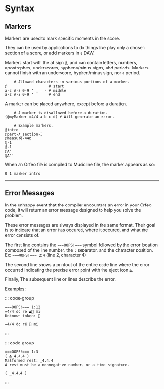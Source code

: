 # Syntax

## Markers

Markers are used to mark specific moments in the score.

They can be used by applications to do things like play only a chosen
section of a score, or add markers in a DAW.

Markers start with the at sign ```@```, and can contain letters,
numbers, apostrophes, underscores, hyphens/minus signs, ahd periods.
Markers cannot finish with an underscore, hyphen/minus sign, nor a period.

```orfeo
    # Allowed characters in various portions of a marker.
@                   # start
a-z A-Z 0-9 ' _ . - # middle
a-z A-Z 0-9 '       # end
```

A marker can be placed anywhere, except before a duration.

```orfeo
    # A marker is disallowed before a duration.
(@myMarker =4/4 a b c d) # Will generate an error.
```

```orfeo
    # Example markers.
@intro
@part-A_section-I
@measure-44b
@-1
@.1
@A'
@A''
```

When an Orfeo file is compiled to Musicline file, the marker appears as
so:

```musicline
0 1 marker intro
```

----------------------------------------------------------------------

## Error Messages

In the unhappy event that the compiler encounters an error in your
Orfeo code, it will return an error message designed to help you
solve the problem.

These error messages are always displayed in the same format. Their
goal is to indicate that an error has occured, where it occured, and
what the error consists of.

The first line contains the ```===OOPS!===``` symbol followed by the
error location composed of the line number, the ```:``` separator,
and the character position. \
Ex: ```===OOPS!=== 2:4``` (line 2, character 4)

The second line shows a printout of the entire code line where the
error occurred indicating the precise error point with the eject
icon ```⏏```.

Finally, The subsequent line or lines describe the error.

Examples:

::: code-group

```[error]
===OOPS!=== 1:12
=4/4 do ré ⏏🤟 mi
Unknown token: 🤟
```

```orfeo [code]
=4/4 do ré 🤟 mi
```

:::

::: code-group

```[error]
===OOPS!=== 1:3
( ⏏_4.4.4 )
Malformed rest: _4.4.4
A rest must be a nonnegative number, or a time signature.
```

```orfeo [code]
( _4.4.4 )
```

:::
